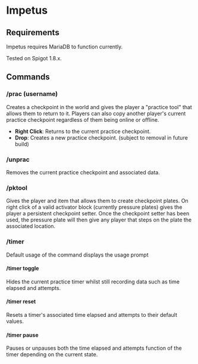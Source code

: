 # Impetus
## Requirements
Impetus requires MariaDB to function currently.

Tested on Spigot 1.8.x.
## Commands
### /prac (username)
Creates a checkpoint in the world and gives the player a "practice tool" that allows them to return to it. Players can also copy another player's current practice checkpoint regardless of them being online or offline.
- **Right Click**: Returns to the current practice checkpoint.
- **Drop**: Creates a new practice checkpoint. (subject to removal in future build)

### /unprac
Removes the current practice checkpoint and associated data.

### /pktool
Gives the player and item that allows them to create checkpoint plates. On right click of a valid activator block (currently pressure plates) gives the player a persistent checkpoint setter. Once the checkpoint setter has been used, the pressure plate will then give any player that steps on the plate the associated location.

### /timer
Default usage of the command displays the usage prompt
#### /timer toggle
Hides the current practice timer whilst still recording data such as time elapsed and attempts.

#### /timer reset
Resets a timer's associated time elapsed and attempts to their default values.

#### /timer pause
Pauses or unpauses both the time elapsed and attempts function of the timer depending on the current state.